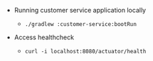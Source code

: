
- Running customer service application locally
    * `./gradlew :customer-service:bootRun`

- Access healthcheck
    * `curl -i localhost:8080/actuator/health`